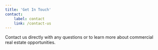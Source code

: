 ```yaml
---
title: 'Get In Touch'
contact:
    label: contact
    link: /contact-us
---
```


Contact us directly with any questions or to learn more about commercial real estate opportunities.